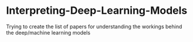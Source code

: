 # Interpreting-Deep-Learning-Models
Trying to create the list of papers for understanding the workings behind the deep/machine learning models
